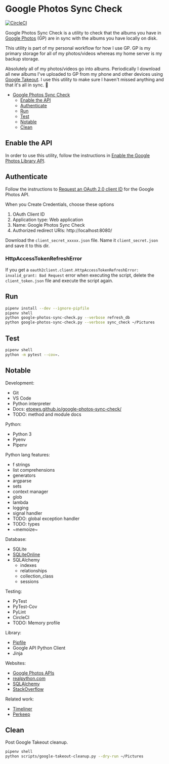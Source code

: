 # Google Photos Sync Check

[![CircleCI](https://circleci.com/gh/etoews/google-photos-sync-check.svg?style=svg)](https://circleci.com/gh/etoews/google-photos-sync-check)

Google Photos Sync Check is a utility to check that the albums you have in [Google Photos](https://photos.google.com/) (GP) are in sync with the albums you have locally on disk.

This utility is part of my personal workflow for how I use GP. GP is my primary storage for all of my photos/videos whereas my home server is my backup storage.

Absolutely all of my photos/videos go into albums. Periodically I download all new albums I've uploaded to GP from my phone and other devices using [Google Takeout](https://photos.google.com/). I use this utility to make sure I haven't missed anything and that it's all in sync. 🔁

<!-- TOC anchormode:github.com insertanchor:false -->

* [Google Photos Sync Check](#google-photos-sync-check)
  * [Enable the API](#enable-the-api)
  * [Authenticate](#authenticate)
  * [Run](#run)
  * [Test](#test)
  * [Notable](#notable)
  * [Clean](#clean)

<!-- /TOC -->


## Enable the API

In order to use this utility, follow the instructions in [Enable the Google Photos Library API](https://developers.google.com/photos/library/guides/get-started#enable-the-api).

## Authenticate

Follow the instructions to [Request an OAuth 2.0 client ID](https://developers.google.com/photos/library/guides/get-started#request-id) for the Google Photos API.

When you Create Credentials, choose these options

1. OAuth Client ID
1. Application type: Web application
1. Name: Google Photos Sync Check
1. Authorized redirect URIs: http://localhost:8080/

Download the `client_secret_xxxxx.json` file. Name it `client_secret.json` and save it to this dir.

### HttpAccessTokenRefreshError

If you get a `oauth2client.client.HttpAccessTokenRefreshError: invalid_grant: Bad Request` error when executing the script, delete the `client_token.json` file and execute the script again.

## Run

```bash
pipenv install --dev --ignore-pipfile
pipenv shell
python google-photos-sync-check.py --verbose refresh_db
python google-photos-sync-check.py --verbose sync_check ~/Pictures
```

## Test

```bash
pipenv shell
python -m pytest --cov=.
```

## Notable

Development:
* Git
* VS Code
* Python interpreter
* Docs: [etoews.github.io/google-photos-sync-check/](https://etoews.github.io/google-photos-sync-check/)
* TODO: method and module docs

Python:
* Python 3
* Pyenv
* Pipenv

Python lang features:
* f strings
* list comprehensions
* generators
* argparse
* sets
* context manager
* glob
* lambda
* logging
* signal handler
* TODO: global exception handler
* TODO: types
* ~memoize~

Database:
* SQLite
* [SQLiteOnline](https://sqliteonline.com/)
* SQLAlchemy
  * indexes
  * relationships
  * collection_class
  * sessions

Testing:
* PyTest
* PyTest-Cov
* PyLint
* CircleCI
* TODO: Memory profile

Library:
* [Pipfile](Pipfile)
* Google API Python Client
* Jinja

Websites:
* [Google Photos APIs](https://developers.google.com/photos)
* [realpython.com](https://realpython.com/)
* [SQLAlchemy](https://docs.sqlalchemy.org/en/13/orm/tutorial.html)
* [StackOverflow](https://stackoverflow.com)

Related work:
* [Timeliner](https://github.com/mholt/timeliner)
* [Perkeep](https://perkeep.org)

## Clean

Post Google Takeout cleanup.

```bash
pipenv shell
python scripts/google-takeout-cleanup.py --dry-run ~/Pictures
```
